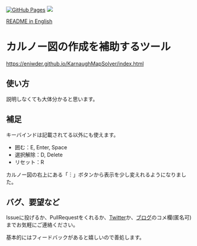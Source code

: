 [![GitHub Pages](https://github.com/Eniwder/KarnaughMapSolver/actions/workflows/gh-pages.yml/badge.svg)](https://github.com/Eniwder/KarnaughMapSolver/actions/workflows/gh-pages.yml)
![](https://img.shields.io/badge/vue-2.x-brightgreen.svg)

[README in English](https://github.com/Eniwder/KarnaughMapSolver/blob/main/README-en.md)

# カルノー図の作成を補助するツール
https://eniwder.github.io/KarnaughMapSolver/index.html

## 使い方
説明しなくても大体分かると思います。

## 補足
キーバインドは記載されてる以外にも使えます。
* 囲む：E, Enter, Space
* 選択解除：D, Delete
* リセット：R

カルノー図の右上にある「︙」ボタンから表示を少し変えれるようになりました。

## バグ、要望など
Issueに投げるか、PullRequestをくれるか、[Twitter](https://twitter.com/Eniel120)か、[ブログ](https://eniel.blog.fc2.com/blog-entry-605.html)のコメ欄(匿名可)までお気軽にご連絡ください。

基本的にはフィードバックがあると嬉しいので善処します。